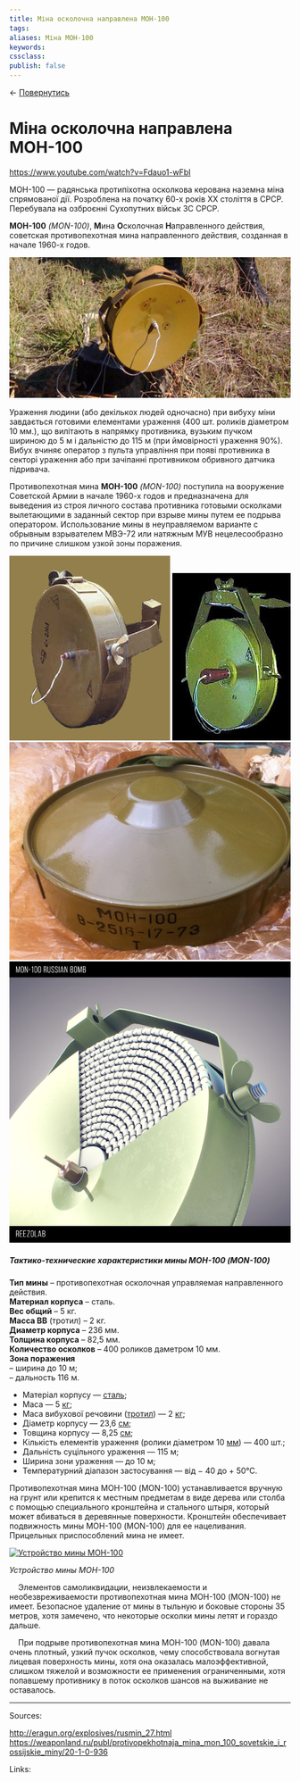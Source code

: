 ```yaml
---
title: Міна осколочна направлена МОН-100
tags: 
aliases: Міна МОН-100
keywords:
cssclass:
publish: false
---
```


← [Повернутись](./index.md)

# Міна осколочна направлена МОН-100
https://www.youtube.com/watch?v=Fdauo1-wFbI

МОН-100 — радянська протипіхотна осколкова керована наземна міна спрямованої дії. Розроблена на початку 60-х років XX століття в СРСР. Перебувала на озброєнні Сухопутних військ ЗС СРСР.

**МОН-100** _(MON-100)_, **М**ина **О**сколочная **Н**аправленного действия, советская противопехотная мина направленного действия, созданная в начале 1960-х годов.

![](assets/mon-100_5.png)

Ураження людини (або декількох людей одночасно) при вибуху міни завдається готовими елементами ураження (400 шт. роликів діаметром 10 мм.), що вилітають в напрямку противника, вузьким пучком шириною до 5 м і дальністю до 115 м (при ймовірності ураження 90%). Вибух вчиняє оператор з пульта управління при появі противника в секторі ураження або при зачіпанні противником обривного датчика підривача.

Противопехотная мина **МОН-100** _(MON-100)_ поступила на вооружение Советской Армии в начале 1960-х годов и предназначена для выведения из строя личного состава противника готовыми осколками вылетающими в заданный сектор при взрыве мины путем ее подрыва оператором. Использование мины в неуправляемом варианте с обрывным взрывателем МВЭ-72 или натяжным МУВ нецелесообразно по причине слишком узкой зоны поражения.

![](assets/mon-100.png)
![](assets/mon-100_4.png)
![](./assets/mon-100_1.png)
![](./assets/mon-100_2.png)

##### **_Тактико-технические характеристики мины МОН-100 (MON-100)_**

**Тип мины** – противопехотная осколочная управляемая направленного действия.  
**Материал корпуса** – сталь.  
**Вес общий** – 5 кг.  
**Масса ВВ** (тротил) – 2 кг.  
**Диаметр корпуса** – 236 мм.  
**Толщина корпуса** – 82,5 мм.  
**Количество осколков** – 400 роликов даметром 10 мм.  
**Зона поражения**  
– ширина до 10 м;  
– дальность 116 м.

-   Матеріал корпусу — [сталь](https://uk.wikipedia.org/wiki/%D0%A1%D1%82%D0%B0%D0%BB%D1%8C "Сталь");
-   Маса — 5 [кг](https://uk.wikipedia.org/wiki/%D0%9A%D0%B3 "Кг");
-   Маса вибухової речовини ([тротил](https://uk.wikipedia.org/wiki/%D0%A2%D1%80%D0%BE%D1%82%D0%B8%D0%BB "Тротил")) — 2 [кг](https://uk.wikipedia.org/wiki/%D0%9A%D0%B3 "Кг");
-   Діаметр корпусу — 23,6 [см](https://uk.wikipedia.org/wiki/%D0%A1%D0%BC "См");
-   Товщина корпусу — 8,25 [см](https://uk.wikipedia.org/wiki/%D0%A1%D0%BC "См");
-   Кількість елементів ураження (ролики діаметром 10 [мм](https://uk.wikipedia.org/wiki/%D0%9C%D0%BC "Мм")) — 400 шт.;
-   Дальність суцільного ураження — 115 м;
-   Ширина зони ураження — до 10 м;
-   Температурний діапазон застосування — від − 40 до + 50°С.

Противопехотная мина МОН-100 (MON-100) устанавливается вручную на грунт или крепится к местным предметам в виде дерева или столба с помощью специального кронштейна и стального штыря, который может вбиваться в деревянные поверхности. Кронштейн обеспечивает подвижность мины МОН-100 (MON-100) для ее нацеливания. Прицельных приспособлений мина не имеет.

[![Устройство мины МОН-100](http://eragun.org/wp-content/uploads/2020/01/mon-100_ustroystvo-1.jpg)](http://eragun.org/explosives/rusmin_27.html/attachment/mon-100_ustroystvo-2)

_Устройство мины МОН-100_

    Элементов самоликвидации, неизвлекаемости и необезвреживаемости противопехотная мина МОН-100 (MON-100) не имеет. Безопасное удаление от мины в тыльную и боковые стороны 35 метров, хотя замечено, что некоторые осколки мины летят и гораздо дальше.

    При подрыве противопехотная мина МОН-100 (MON-100) давала очень плотный, узкий пучок осколков, чему способствовала вогнутая лицевая поверхность мины, хотя она оказалась малоэффективной, слишком тяжелой и возможности ее применения ограниченными, хотя попавшему противнику в поток осколков шансов на выживание не оставалось.





---------
Sources:

http://eragun.org/explosives/rusmin_27.html
https://weaponland.ru/publ/protivopekhotnaja_mina_mon_100_sovetskie_i_rossijskie_miny/20-1-0-936


Links:


